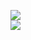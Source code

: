 [![](https://img.shields.io/badge/Made%20With-Github%20Spray-lightgrey.svg?style=for-the-badge&logo=github)](https://github.com/Annihil/github-spray#2578)  
[![](https://i.imgur.com/2DrTn0Z.gif)](https://github.com/Annihil/github-spray)